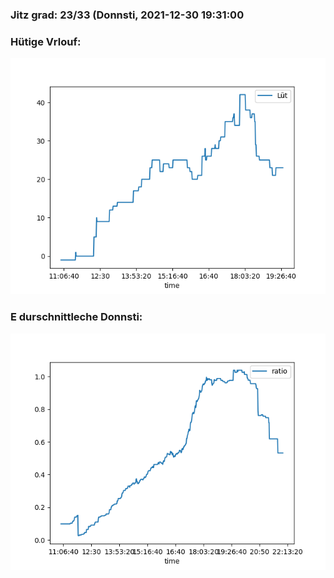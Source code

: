 ### Jitz grad: 23/33 (Donnsti, 2021-12-30 19:31:00

### Hütige Vrlouf:
![Graph](Today.png)

### E durschnittleche Donnsti:
![Graph](Donnsti.png)
